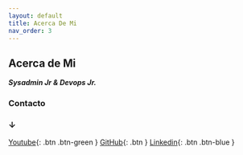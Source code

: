 ```yaml
---
layout: default
title: Acerca De Mi
nav_order: 3
---
```


## Acerca de Mi

**_Sysadmin Jr & Devops Jr._**

### Contacto
### ↓
[Youtube](https://www.youtube.com/channel/UCledsaFq1uBeyGbmxzSG_4Q){: .btn .btn-green }
[GitHub](https://github.com/Lucho00Cuba){: .btn }
[Linkedin](https://www.linkedin.com/in/luis-octavio-mota-verdasco-sys-admin/){: .btn .btn-blue }
